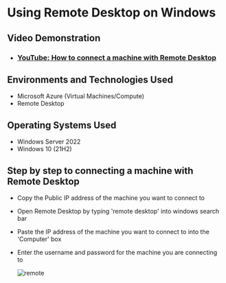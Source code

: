 # Using Remote Desktop on Windows

<h2>Video Demonstration</h2>

- ### [YouTube: How to connect a machine with Remote Desktop](https://youtu.be/RHGYx921Q9I?si=CK_na-EAo2YP7EBa)

<h2>Environments and Technologies Used</h2>

- Microsoft Azure (Virtual Machines/Compute)
- Remote Desktop

<h2>Operating Systems Used </h2>

- Windows Server 2022
- Windows 10 (21H2)

<h2>Step by step to connecting a machine with Remote Desktop</h2>

- Copy the Public IP address of the machine you want to connect to
- Open Remote Desktop by typing 'remote desktop' into windows search bar
- Paste the IP address of the machine you want to connect to into the 'Computer' box
- Enter the username and password for the machine you are connecting to

  ![remote](https://github.com/user-attachments/assets/8fda030d-27b0-468f-81fe-828725323034)
